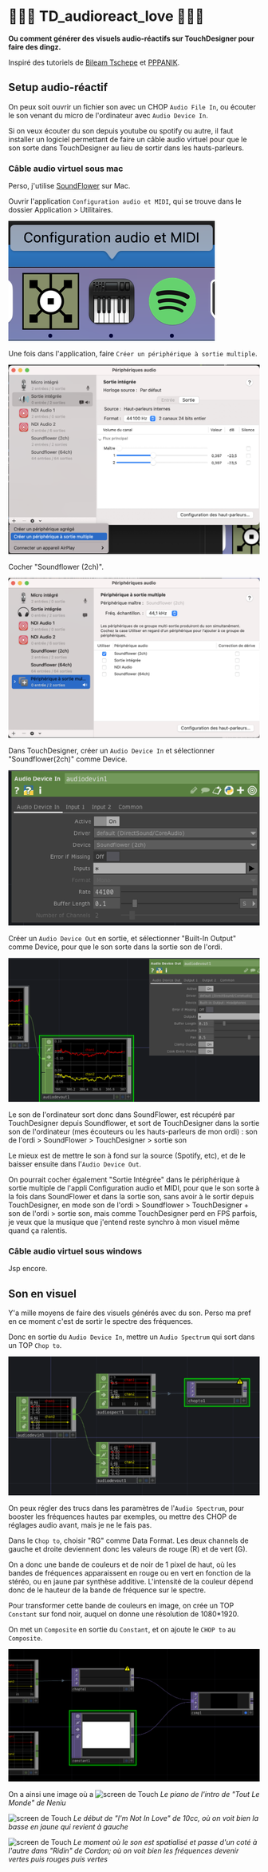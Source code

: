 # 🚧🚧🚧 TD_audioreact_love 🚧🚧🚧

**Ou comment générer des visuels audio-réactifs sur TouchDesigner pour faire des dingz.**

Inspiré des tutoriels de [Bileam Tschepe](https://www.youtube.com/@elekktronaut) et [PPPANIK](https://www.youtube.com/@pppanik2040).

## Setup audio-réactif

On peux soit ouvrir un fichier son avec un CHOP `Audio File In`, ou écouter le son venant du micro de l'ordinateur avec `Audio Device In`.

Si on veux écouter du son depuis youtube ou spotify ou autre, il faut installer un logiciel permettant de faire un câble audio virtuel pour que le son sorte dans TouchDesigner au lieu de sortir dans les hauts-parleurs.

### Câble audio virtuel sous mac
Perso, j'utilise [SoundFlower](https://soundflower.fr.softonic.com/mac) sur Mac.

Ouvrir l'application `Configuration audio et MIDI`, qui se trouve dans le dossier Application > Utilitaires.

![screen de Config audio et MIDI](./images/screen1.png)

Une fois dans l'application, faire `Créer un périphérique à sortie multiple`.

![screen de Config audio et MIDI](./images/screen2.png)

Cocher "Soundflower (2ch)".

![screen de Config audio et MIDI](./images/screen3.png)

Dans TouchDesigner, créer un `Audio Device In` et sélectionner "Soundflower(2ch)" comme Device.

![screen de Config audio et MIDI](./images/screen4.png)

Créer un `Audio Device Out` en sortie, et sélectionner "Built-In Output" comme Device, pour que le son sorte dans la sortie son de l'ordi.

![screen de Config audio et MIDI](./images/screen5.png)

Le son de l'ordinateur sort donc dans SoundFlower, est récupéré par TouchDesigner depuis Soundflower, et sort de TouchDesigner dans la sortie son de l'ordinateur (mes écouteurs ou les hauts-parleurs de mon ordi) : son de l'ordi > SoundFlower > TouchDesigner > sortie son

Le mieux est de mettre le son à fond sur la source (Spotify, etc), et de le baisser ensuite dans l'`Audio Device Out`.

On pourrait cocher également "Sortie Intégrée" dans le périphérique à sortie multiple de l'appli Configuration audio et MIDI, pour que le son sorte à la fois dans SoundFlower et dans la sortie son, sans avoir à le sortir depuis TouchDesigner, en mode son de l'ordi > Soundflower > TouchDesigner + son de l'ordi > sortie son, mais comme TouchDesigner perd en FPS parfois, je veux que la musique que j'entend reste synchro à mon visuel même quand ça ralentis.

 ### Câble audio virtuel sous windows

 Jsp encore.

 ## Son en visuel

 Y'a mille moyens de faire des visuels générés avec du son. Perso ma pref en ce moment c'est de sortir le spectre des fréquences.

 Donc en sortie du `Audio Device In`, mettre un `Audio Spectrum` qui sort dans un TOP `Chop to`.

 ![screen de Touch](./images/screen6.png)

 On peux régler des trucs dans les paramètres de l'`Audio Spectrum`, pour booster les fréquences hautes par exemples, ou mettre des CHOP de réglages audio avant, mais je ne le fais pas.

 Dans le `Chop to`, choisir "RG" comme Data Format. Les deux channels de gauche et droite deviennent donc les valeurs de rouge (R) et de vert (G).

 On a donc une bande de couleurs et de noir de 1 pixel de haut, où les bandes de fréquences apparaissent en rouge ou en vert en fonction de la stéréo, ou en jaune par synthèse additive. L'intensité de la couleur dépend donc de le hauteur de la bande de fréquence sur le spectre.

 Pour transformer cette bande de couleurs en image, on crée un TOP `Constant` sur fond noir, auquel on donne une résolution de 1080*1920.

 On met un `Composite` en sortie du `Constant`, et on ajoute le `CHOP to` au `Composite`.

 ![screen de Touch](./images/screen7.png)

 On a ainsi une image où a
 ![screen de Touch](./images/gif1.gif)
 *Le piano de l'intro de "Tout Le Monde" de Neniu*

 ![screen de Touch](./images/gif2.gif)
 *Le début de "I'm Not In Love" de 10cc, où on voit bien la basse en jaune qui revient à gauche*

 ![screen de Touch](./images/gif3.gif)
 *Le moment où le son est spatialisé et passe d'un coté à l'autre dans "Ridin" de Cordon; où on voit bien les fréquences devenir vertes puis rouges puis vertes*

